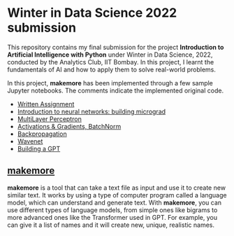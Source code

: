 # Winter in Data Science 2022 submission

This repository contains my final submission for the project **Introduction to Artificial Intelligence with Python** under Winter in Data Science, 2022, conducted by the Analytics Club, IIT Bombay. In this project, I learnt the fundamentals of AI and how to apply them to solve real-world problems.

In this project, **makemore** has been implemented through a few sample Jupyter notebooks. The comments indicate the implemented original code.
* [Written Assignment](https://drive.google.com/file/d/1N9w6i2592zKWhVxv0lIzxosIbH-wLnAg/view?usp=sharing)
* [Introduction to neural networks: building micrograd](https://github.com/might-tree/210020072_WiDS_intro2ai/blob/main/micrograd_exercises.ipynb)
* [MultiLayer Perceptron](https://github.com/might-tree/210020072_WiDS_intro2ai/blob/main/build_makemore_mlp.ipynb)
* [Activations & Gradients, BatchNorm](https://github.com/might-tree/210020072_WiDS_intro2ai/blob/main/build_makemore_batchnorm.ipynb)
* [Backpropagation](https://github.com/might-tree/210020072_WiDS_intro2ai/blob/main/build_makemore_backprop_ninja.ipynb)
* [Wavenet](https://github.com/might-tree/210020072_WiDS_intro2ai/blob/main/build_makemore_wavenet.ipynb)
* [Building a GPT](https://github.com/might-tree/210020072_WiDS_intro2ai/blob/main/build_gpt.py)

## [makemore](https://github.com/karpathy/makemore/blob/master/makemore.py)
**makemore** is a tool that can take a text file as input and use it to create new similar text. It works by using a type of computer program called a language model, which can understand and generate text. With **makemore**, you can use different types of language models, from simple ones like bigrams to more advanced ones like the Transformer used in GPT. For example, you can give it a list of names and it will create new, unique, realistic names.

